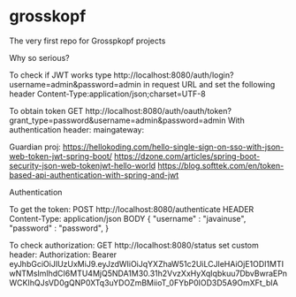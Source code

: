 # grosskopf
The very first repo for Grosspkopf projects

Why so serious?

To check if JWT works type 
http://localhost:8080/auth/login?username=admin&password=admin in request URL and 
set the following header Content-Type:application/json;charset=UTF-8

To obtain token
GET
http://localhost:8080/auth/oauth/token?grant_type=password&username=admin&password=admin
With authentication header: maingateway:<empty password>

Guardian proj: https://hellokoding.com/hello-single-sign-on-sso-with-json-web-token-jwt-spring-boot/
https://dzone.com/articles/spring-boot-security-json-web-tokenjwt-hello-world
https://blog.softtek.com/en/token-based-api-authentication-with-spring-and-jwt

Authentication

To get the token: POST http://localhost:8080/authenticate
HEADER
Content-Type: application/json
BODY
{ 
    "username" : "javainuse",
    "password" : "password",
}


To check authorization: GET http://localhost:8080/status
set custom header: Authorization: Bearer eyJhbGciOiJIUzUxMiJ9.eyJzdWIiOiJqYXZhaW51c2UiLCJleHAiOjE1ODI1MTIwNTMsImlhdCI6MTU4MjQ5NDA1M30.31h2VvzXxHyXqIqbkuu7DbvBwraEPnWCKIhQJsVD0gQNP0XTq3uYDOZmBMiioT_0FYbP0IOD3D5A9OmXFt_bIA 
 

